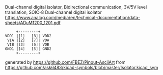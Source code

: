 Dual-channel digital isolator, Bidirectional communication, 3V/5V level translation, SOIC-8
Dual-channel digital isolator
https://www.analog.com/media/en/technical-documentation/data-sheets/ADuM1200_1201.pdf


	     +---------+
	VDD1 |[1]   [8]| VDD2
	 VIA |[2]   [7]| VOA
	 VIB |[3]   [6]| VOB
	GND1 |[4]   [5]| GND2
	     +---------+


generated by https://github.com/FBEZ/Pinout-AsciiArt from https://github.com/ask6483/kicad-symbols/blob/master/Isolator.kicad_sym